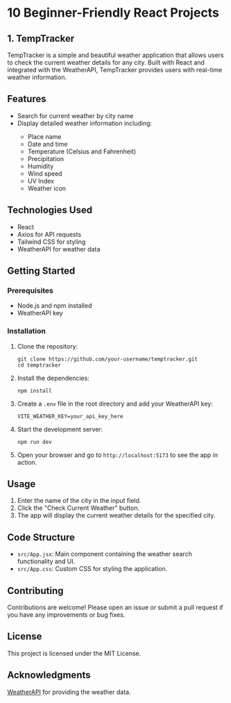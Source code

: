 <!DOCTYPE html>
<html lang="en">
<head>
  <meta charset="UTF-8">
  <meta name="viewport" content="width=device-width, initial-scale=1.0">
<!--   <title>TempTracker README</title>
  <style>
    body {
      font-family: Arial, sans-serif;
      line-height: 1.6;
      padding: 20px;
      max-width: 800px;
      margin: auto;
    }
    h1, h2, h3 { -->
<!--       color: #333;
    }
    ul {
      list-style-type: disc;
      margin-left: 20px;
    }
    code {
      background-color: #f4f4f4;
      padding: 2px 4px;
      border-radius: 4px;
    }
  </style> -->
</head>
<body>
   <h1>10 Beginner-Friendly React Projects</h1>
  <h2> 1. TempTracker</h1>
  <p>TempTracker is a simple and beautiful weather application that allows users to check the current weather details for any city. Built with React and integrated with the WeatherAPI, TempTracker provides users with real-time weather information.</p>

  <h2>Features</h2>
  <ul>
    <li>Search for current weather by city name</li>
    <li>Display detailed weather information including:</li>
    <ul>
      <li>Place name</li>
      <li>Date and time</li>
      <li>Temperature (Celsius and Fahrenheit)</li>
      <li>Precipitation</li>
      <li>Humidity</li>
      <li>Wind speed</li>
      <li>UV Index</li>
      <li>Weather icon</li>
    </ul>
  </ul>

  <h2>Technologies Used</h2>
  <ul>
    <li>React</li>
    <li>Axios for API requests</li>
    <li>Tailwind CSS for styling</li>
    <li>WeatherAPI for weather data</li>
  </ul>

  <h2>Getting Started</h2>
  <h3>Prerequisites</h3>
  <ul>
    <li>Node.js and npm installed</li>
    <li>WeatherAPI key</li>
  </ul>

  <h3>Installation</h3>
  <ol>
    <li>Clone the repository:
      <pre><code>git clone https://github.com/your-username/temptracker.git
cd temptracker</code></pre>
    </li>
    <li>Install the dependencies:
      <pre><code>npm install</code></pre>
    </li>
    <li>Create a <code>.env</code> file in the root directory and add your WeatherAPI key:
      <pre><code>VITE_WEATHER_KEY=your_api_key_here</code></pre>
    </li>
    <li>Start the development server:
      <pre><code>npm run dev</code></pre>
    </li>
    <li>Open your browser and go to <code>http://localhost:5173</code> to see the app in action.</li>
  </ol>

  <h2>Usage</h2>
  <ol>
    <li>Enter the name of the city in the input field.</li>
    <li>Click the "Check Current Weather" button.</li>
    <li>The app will display the current weather details for the specified city.</li>
  </ol>

  <h2>Code Structure</h2>
  <ul>
    <li><code>src/App.jsx</code>: Main component containing the weather search functionality and UI.</li>
    <li><code>src/App.css</code>: Custom CSS for styling the application.</li>
  </ul>

  <h2>Contributing</h2>
  <p>Contributions are welcome! Please open an issue or submit a pull request if you have any improvements or bug fixes.</p>

  <h2>License</h2>
  <p>This project is licensed under the MIT License.</p>

  <h2>Acknowledgments</h2>
  <p><a href="https://www.weatherapi.com/">WeatherAPI</a> for providing the weather data.</p>

</body>
</html>
